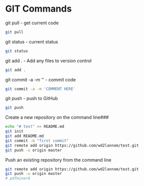 # GIT Commands

git pull - get current code

```bash
git pull 
```

git status - current status

```bash
git status
```

git add . - Add any files to version control

```bash
git add . 
```

git commit -a -m '' - commit code
```bash
git commit -a -m 'COMMENT HERE'
```

git push - push to GitHub

```bash
git push
```

Create a new repository on the command line###
```bash
echo "# test" >> README.md
git init
git add README.md
git commit -m "first commit"
git remote add origin https://github.com/wd2lannom/test.git
git push -u origin master
```

Push an existing repository from the command line
```bash
git remote add origin https://github.com/wd2lannom/test.git
git push -u origin master
# pdfminer6
